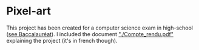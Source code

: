 # Pixel-art
This project has been created for a computer science exam in high-school ([see Baccalauréat](https://en.wikipedia.org/wiki/Baccalauréat)).
I included the document ["./Compte\_rendu.pdf"](https://github.com/Louis700/Pixel-art/blob/master/Compte_rendu.pdf) explaining the project (it's in french though).
